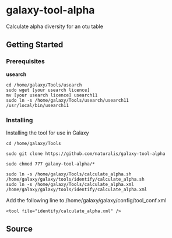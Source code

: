 # galaxy-tool-alpha
Calculate alpha diversity for an otu table
## Getting Started
### Prerequisites

**usearch**<br />
```
cd /home/galaxy/Tools/usearch
sudo wget [your usearch licence]
mv [your usearch licence] usearch11
sudo ln -s /home/galaxy/Tools/usearch/usearch11 /usr/local/bin/usearch11
```
### Installing
Installing the tool for use in Galaxy
```
cd /home/galaxy/Tools
```
```
sudo git clone https://github.com/naturalis/galaxy-tool-alpha
```
```
sudo chmod 777 galaxy-tool-alpha/*
```
```
sudo ln -s /home/galaxy/Tools/calculate_alpha.sh /home/galaxy/galaxy/tools/identify/calculate_alpha.sh
sudo ln -s /home/galaxy/Tools/calculate_alpha.xml /home/galaxy/galaxy/tools/identify/calculate_alpha.xml
```
Add the following line to /home/galaxy/galaxy/config/tool_conf.xml
```
<tool file="identify/calculate_alpha.xml" />
```
## Source
